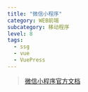 ```yaml
---
title: "微信小程序"
category: WEB前端
subcategory: 移动程序
level: 8
tags:
  - ssg
  - vue
  - VuePress
---
```


> [微信小程序官方文档](https://developers.weixin.qq.com/miniprogram/dev/framework/quickstart)
> 